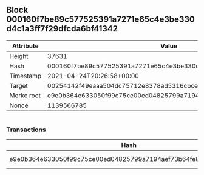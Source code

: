 ## Block 000160f7be89c577525391a7271e65c4e3be330d4c1a3ff7f29dfcda6bf41342

Attribute | Value
--- | ---
Height | 37631
Hash | 000160f7be89c577525391a7271e65c4e3be330d4c1a3ff7f29dfcda6bf41342
Timestamp | 2021-04-24T20:26:58+00:00
Target | 00254142f49eaaa504dc75712e8378ad5316cbcead634704b3734b6271167cc4
Merke root | e9e0b364e633050f99c75ce00ed04825799a7194aef73b64fe8e89174addcdb7
Nonce | 1139566785

```

```

### Transactions

Hash | Amount
--- | ---
[e9e0b364e633050f99c75ce00ed04825799a7194aef73b64fe8e89174addcdb7](e9e0b364e633050f99c75ce00ed04825799a7194aef73b64fe8e89174addcdb7.md) | 10.00000000 SKEPTI 
